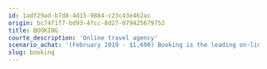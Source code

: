 ```yaml
---
id: 1adf29ad-b7d8-4d15-9884-c23c43e462ac
origin: bc74f1f7-bd93-4fcc-8d27-079425679752
title: BOOKING
courte_description: 'Online travel agency'
scenario_achat: '(February 2019 - $1,690) Booking is the leading on-line travel agency in the world. Benefits from high entry barriers due to its size. Has a strong balance sheet. Generates strong and sustainable free cash flows. Is experiencing strong growth in apartment, cabin and home rental revenue due to the ease of its payment solutions. Its international breadth allows it to position itself it emerging markets and in China. Deserves a premium to the market P/E ratio.'
slug: booking
---
```

